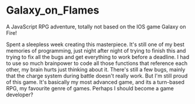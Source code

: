 # Galaxy_on_Flames
A JavaScript RPG adventure, totally not based on the IOS game Galaxy on Fire!

Spent a sleepless week creating this masterpiece. It's still one of my best memories of programming, just night after night of trying to finish this and trying to fix all the bugs and get everything to work before a deadline. I had to use so much brainpower to code all those functions that reference each other, my brain hurts just thinking about it. There's still a few bugs, mainly that the charge system during battle doesn't really work. But I'm still proud of this game. It's basically my most advanced game, and its a turn-based RPG, my favourite genre of games. Perhaps I should become a game developer?


